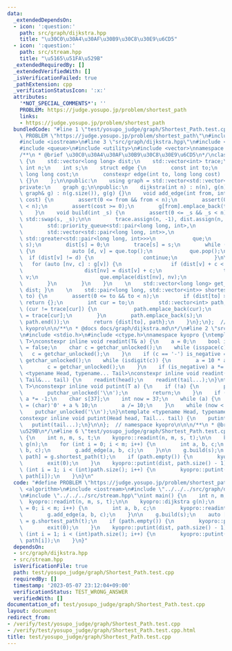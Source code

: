 ```yaml
---
data:
  _extendedDependsOn:
  - icon: ':question:'
    path: src/graph/dijkstra.hpp
    title: "\u30C0\u30A4\u30AF\u30B9\u30C8\u30E9\u6CD5"
  - icon: ':question:'
    path: src/stream.hpp
    title: "\u5165\u51FA\u529B"
  _extendedRequiredBy: []
  _extendedVerifiedWith: []
  _isVerificationFailed: true
  _pathExtension: cpp
  _verificationStatusIcon: ':x:'
  attributes:
    '*NOT_SPECIAL_COMMENTS*': ''
    PROBLEM: https://judge.yosupo.jp/problem/shortest_path
    links:
    - https://judge.yosupo.jp/problem/shortest_path
  bundledCode: "#line 1 \"test/yosupo_judge/graph/Shortest_Path.test.cpp\"\n#define\
    \ PROBLEM \"https://judge.yosupo.jp/problem/shortest_path\"\n#include <algorithm>\n\
    #include <iostream>\n#line 3 \"src/graph/dijkstra.hpp\"\n#include <cassert>\n\
    #include <queue>\n#include <utility>\n#include <vector>\nnamespace kyopro {\n\n\
    /**\n * @brief \u30C0\u30A4\u30AF\u30B9\u30C8\u30E9\u6CD5\n*/\nclass dijkstra\
    \ {\n    std::vector<long long> dist;\n    std::vector<int> trace;\n    const\
    \ int n;\n    int s;\n    struct edge {\n        const int to;\n        const\
    \ long long cost;\n        constexpr edge(int to, long long cost) : to(to), cost(cost)\
    \ {}\n    };\n\npublic:\n    using graph = std::vector<std::vector<edge>>;\n\n\
    private:\n    graph g;\n\npublic:\n    dijkstra(int n) : n(n), g(n) {}\n    dijkstra(const\
    \ graph& g) : n(g.size()), g(g) {}\n    void add_edge(int from, int to, long long\
    \ cost) {\n        assert(0 <= from && from < n);\n        assert(0 <= to && to\
    \ < n);\n        assert(cost >= 0);\n        g[from].emplace_back(to, cost);\n\
    \    }\n    void build(int _s) {\n        assert(0 <= _s && _s < n);\n       \
    \ std::swap(s, _s);\n\n        trace.assign(n, -1), dist.assign(n, (long long)1e18);\n\
    \        std::priority_queue<std::pair<long long, int>,\n                    \
    \        std::vector<std::pair<long long, int>>,\n                           \
    \ std::greater<std::pair<long long, int>>>\n            que;\n        que.emplace(0,\
    \ s);\n        dist[s] = 0;\n        trace[s] = s;\n        while (!que.empty())\
    \ {\n            auto [d, v] = que.top();\n            que.pop();\n          \
    \  if (dist[v] != d) {\n                continue;\n            }\n\n         \
    \   for (auto [nv, c] : g[v]) {\n                if (dist[v] + c < dist[nv]) {\n\
    \                    dist[nv] = dist[v] + c;\n                    trace[nv] =\
    \ v;\n                    que.emplace(dist[nv], nv);\n                }\n    \
    \        }\n        }\n    }\n    \n    std::vector<long long> get_dist() { return\
    \ dist; }\n    \n    std::pair<long long, std::vector<int>> shortest_path(int\
    \ to) {\n        assert(0 <= to && to < n);\n        if (dist[to] >= (long long)1e18)\
    \ return {};\n        int cur = to;\n        std::vector<int> path;\n        while\
    \ (cur != trace[cur]) {\n            path.emplace_back(cur);\n            cur\
    \ = trace[cur];\n        }\n        path.emplace_back(s);\n        std::reverse(path.begin(),\
    \ path.end());\n        return {dist[to], path};\n    }\n};\n};  // namespace\
    \ kyopro\n\n/**\n * @docs docs/graph/dijkstra.md\n*/\n#line 2 \"src/stream.hpp\"\
    \n#include <stdio.h>\n#include <ctype.h>\nnamespace kyopro {\ntemplate <typename\
    \ T>\nconstexpr inline void readint(T& a) {\n    a = 0;\n    bool is_negative\
    \ = false;\n    char c = getchar_unlocked();\n    while (isspace(c)) {\n     \
    \   c = getchar_unlocked();\n    }\n    if (c == '-') is_negative = true, c =\
    \ getchar_unlocked();\n    while (isdigit(c)) {\n        a = 10 * a + (c - '0');\n\
    \        c = getchar_unlocked();\n    }\n    if (is_negative) a *= -1;\n}\ntemplate\
    \ <typename Head, typename... Tail>\nconstexpr inline void readint(Head& head,\
    \ Tail&... tail) {\n    readint(head);\n    readint(tail...);\n}\ntemplate <typename\
    \ T>\nconstexpr inline void putint(T a) {\n    if (!a) {\n        putchar_unlocked('0');\n\
    \        putchar_unlocked('\\n');\n        return;\n    }\n    if (a < 0) putchar_unlocked('-'),\
    \ a *= -1;\n    char s[37];\n    int now = 37;\n    while (a) {\n        s[--now]\
    \ = (char)'0' + a % 10;\n        a /= 10;\n    }\n    while (now < 37) putchar_unlocked(s[now++]);\n\
    \    putchar_unlocked('\\n');\n}\ntemplate <typename Head, typename... Tail>\n\
    constexpr inline void putint(Head head, Tail... tail) {\n    putint(head);\n \
    \   putint(tail...);\n}\n\n};  // namespace kyopro\n\n\n/**\n * @brief \u5165\u51FA\
    \u529B\n*/\n#line 6 \"test/yosupo_judge/graph/Shortest_Path.test.cpp\"\nint main()\
    \ {\n    int n, m, s, t;\n    kyopro::readint(n, m, s, t);\n\n    kyopro::dijkstra\
    \ g(n);\n    for (int i = 0; i < m; i++) {\n        int a, b, c;\n        kyopro::readint(a,\
    \ b, c);\n        g.add_edge(a, b, c);\n    }\n\n    g.build(s);\n    auto [dist,\
    \ path] = g.shortest_path(t);\n    if (path.empty()) {\n        kyopro::putint(-1);\n\
    \        exit(0);\n    }\n    kyopro::putint(dist, path.size() - 1);\n    for\
    \ (int i = 1; i < (int)path.size(); i++) {\n        kyopro::putint(path[i - 1],\
    \ path[i]);\n    }\n}\n"
  code: "#define PROBLEM \"https://judge.yosupo.jp/problem/shortest_path\"\n#include\
    \ <algorithm>\n#include <iostream>\n#include \"../../../src/graph/dijkstra.hpp\"\
    \n#include \"../../../src/stream.hpp\"\nint main() {\n    int n, m, s, t;\n  \
    \  kyopro::readint(n, m, s, t);\n\n    kyopro::dijkstra g(n);\n    for (int i\
    \ = 0; i < m; i++) {\n        int a, b, c;\n        kyopro::readint(a, b, c);\n\
    \        g.add_edge(a, b, c);\n    }\n\n    g.build(s);\n    auto [dist, path]\
    \ = g.shortest_path(t);\n    if (path.empty()) {\n        kyopro::putint(-1);\n\
    \        exit(0);\n    }\n    kyopro::putint(dist, path.size() - 1);\n    for\
    \ (int i = 1; i < (int)path.size(); i++) {\n        kyopro::putint(path[i - 1],\
    \ path[i]);\n    }\n}"
  dependsOn:
  - src/graph/dijkstra.hpp
  - src/stream.hpp
  isVerificationFile: true
  path: test/yosupo_judge/graph/Shortest_Path.test.cpp
  requiredBy: []
  timestamp: '2023-05-07 23:12:04+09:00'
  verificationStatus: TEST_WRONG_ANSWER
  verifiedWith: []
documentation_of: test/yosupo_judge/graph/Shortest_Path.test.cpp
layout: document
redirect_from:
- /verify/test/yosupo_judge/graph/Shortest_Path.test.cpp
- /verify/test/yosupo_judge/graph/Shortest_Path.test.cpp.html
title: test/yosupo_judge/graph/Shortest_Path.test.cpp
---
```

